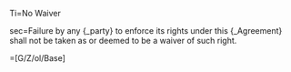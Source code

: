 Ti=No Waiver

sec=Failure by any {_party} to enforce its rights under this {_Agreement} shall not be taken as or deemed to be a waiver of such right.

=[G/Z/ol/Base]
